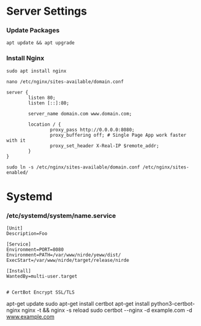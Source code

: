 # Server Settings

### Update Packages

```
apt update && apt upgrade
```

### Install Nginx
```
sudo apt install nginx
```
```
nano /etc/nginx/sites-available/domain.conf
```

```
server {
        listen 80;
        listen [::]:80;

        server_name domain.com www.domain.com;

        location / {
                proxy_pass http://0.0.0.0:8080;
                proxy_buffering off; # Single Page App work faster with it
                proxy_set_header X-Real-IP $remote_addr;
        }
}
```


```
sudo ln -s /etc/nginx/sites-available/domain.conf /etc/nginx/sites-enabled/
```



# Systemd 
### /etc/systemd/system/name.service
```
[Unit]
Description=Foo

[Service]
Environment=PORT=8080
Environment=PATH=/var/www/nirde/yeww/dist/
ExecStart=/var/www/nirde/target/release/nirde

[Install]
WantedBy=multi-user.target
```


```

# CertBot Encrypt SSL/TLS

```
apt-get update
sudo apt-get install certbot
apt-get install python3-certbot-nginx
nginx -t && nginx -s reload
sudo certbot --nginx -d example.com -d www.example.com
```
